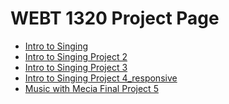 # WEBT 1320 Project Page

<ul>
    <li><a href="intro_to_singing/index.html" target="_blank">Intro to Singing</a></li>
    <li><a href="intro_to_singing_project2/index.html" target="_blank">Intro to Singing Project 2</a></li>
     <li><a href="intro_to_singing_project3/index.html" target="_blank">Intro to Singing Project 3</a></li>
     <li><a href="intro_to_singing_project4_responsive/index.html" target="_blank">Intro to Singing Project 4_responsive</a></li>
     <li><a href="music_w_mecia_project5_final_copy2/index.html" target="_blank">Music with Mecia Final Project 5</a></li>
 </ul>